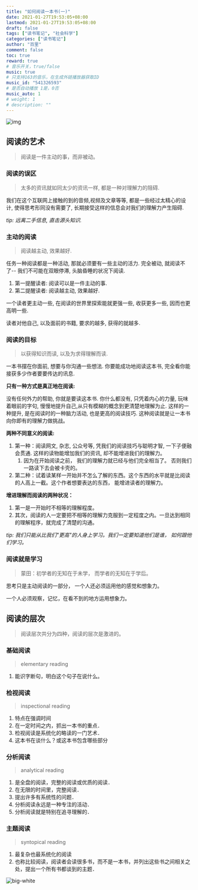 ```yaml
---
title: "如何阅读一本书(一)"
date: 2021-01-27T19:53:05+08:00
lastmod: 2021-01-27T19:53:05+08:00
draft: false
tags: ["读书笔记", "社会科学"]
categories: ["读书笔记"]
author: "百里"
comment: false
toc: true
reward: true
# 音乐开关，true/false
music: true
# 只支持163的音乐，在生成外链播放器获取ID
music_id: "541326593"
# 是否自动播放 1是，0否
music_auto: 1
# weight: 1
# description: ""
---
```


![img](https://cdn.jsdelivr.net/gh/yezihack/assets/b/how-book.png?imageslim)

## 阅读的艺术

> 阅读是一件主动的事，而非被动。

### 阅读的误区

> 太多的资讯就如同太少的资讯一样, 都是一种对理解力的阻碍.

我们在这个互联网上接触的到的音频,视频及文章等等, 都是一些经过太精心的设计, 使得思考形同没有需要了, 长期接受这样的信息会对我们的理解力产生阻碍. 

*tip: 远离二手信息, 直击源头知识.*



### 主动的阅读

> 阅读越主动, 效果越好.

任务一种阅读都是一种活动, 那就必须要有一些主动的活力. 完全被动, 就阅读不了-- 我们不可能在双眼停滞, 头脑昏睡的状况下阅读.

1. 第一提醒读者: 阅读可以是一件主动的事.
2. 第二提醒读者: 阅读越主动, 效果越好.

一个读者更主动一些, 在阅读的世界里探索能就更强一些, 收获更多一些, 因而也更高明一些. 

读者对他自己, 以及面前的书籍, 要求的越多, 获得的就越多.


### 阅读的目标

> 以获得知识而读, 以及为求得理解而读.

一本书摆在你面前, 想要与你沟通一些想法. 你要能成功地阅读这本书, 完全看你能接获多少作者要要传达的讯息.

**只有一种方式是真正地在阅读:** 

没有任何外力的帮助, 你就是要读这本书. 你什么都没有, 只凭着内心的力量, 玩味着眼前的字句, 慢慢地提升自己,从只有模糊的概念到更清楚地理解为止. 这样的一种提升, 是在阅读时的一种脑力活动, 也是更高的阅读技巧. 这种阅读就是让一本书向你即有的理解力做挑战。

**两种不同意义的阅读:** 

1. 第一种：阅读网文, 杂志, 公众号等, 凭我们的阅读技巧与聪明才智, 一下子便融会贯通. 这样的读物能增加我们的资讯, 却不能增进我们的理解力。
   1. 因为在开始阅读之前， 我们的理解力就已经与他们完全相当了。 否则我们一路读下去会被卡壳的。 
2. 第二种：试着读某样一开始并不怎么了解的东西。这个东西的水平就是比阅读的人高上一截。这个作者想要表达的东西， 能增进读者的理解力。

**增进理解而阅读的两种状况：**

1. 第一是一开始时不相等的理解程度。
2. 其次，阅读的人一定要把不相等的理解力克服到一定程度之内。一旦达到相同的理解程序，就完成了清楚的沟通。

*tip: 我们只能从比我们"更高"的人身上学习。我们一定要知道他们是谁， 如何跟他们学习。*



### 阅读就是学习

> 蒙田：初学者的无知在于未学， 而学者的无知在于学后。

思考只是主动阅读的一部分， 一个人还必须运用他的感觉和想象力。

一个人必须观察，记忆，在看不到的地方运用想象力。



## 阅读的层次

> 阅读层次共分为四种，阅读的层次是激进的。

### 基础阅读

> elementary reading

1. 能识字断句，明白这个句子在说什么。

### 检视阅读

> inspectional reading

1. 特点在强调时间
2. 在一定时间之内，抓出一本书的重点．
3. 检视阅读是系统化的略读的一门艺术．
4. 这本书在谈什么？或这本书包含哪些部分

### 分析阅读

> analytical reading

1. 是全盘的阅读，完整的阅读或优质的阅读．
2. 在无限的时间里，完整阅读．
3. 提出许多有系统性的问题．
4. 分析阅读永远是一种专注的活动．
5. 分析阅读就是特别在追寻理解的．

### 主题阅读

> syntopical reading

1. 最复杂也最系统化的阅读
2. 也称比较阅读，阅读者会读很多书，而不是一本书，并列出这些书之间相关之处，提出一个所有书都谈到的主题．




![big-white](https://cdn.jsdelivr.net/gh/yezihack/assets/b/20210122112114.png?imageslim)